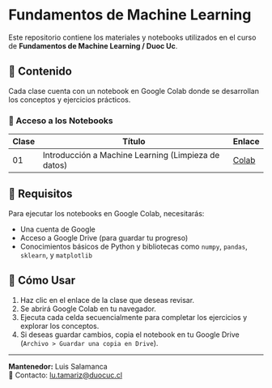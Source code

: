 # Fundamentos de Machine Learning

Este repositorio contiene los materiales y notebooks utilizados en el curso de **Fundamentos de Machine Learning / Duoc Uc**.

## 📌 Contenido

Cada clase cuenta con un notebook en Google Colab donde se desarrollan los conceptos y ejercicios prácticos.

### 🔗 Acceso a los Notebooks

| Clase | Título | Enlace |
|-------|--------|--------|
| 01    | Introducción a Machine Learning (Limpieza de datos) | [Colab](https://drive.google.com/drive/folders/1RV4YBXwdyrY8PJZdlYH8_GcP2sHo6hA1?usp=share_link) |

## 📖 Requisitos

Para ejecutar los notebooks en Google Colab, necesitarás:
- Una cuenta de Google
- Acceso a Google Drive (para guardar tu progreso)
- Conocimientos básicos de Python y bibliotecas como `numpy`, `pandas`, `sklearn`, y `matplotlib`

## 🚀 Cómo Usar
1. Haz clic en el enlace de la clase que deseas revisar.
2. Se abrirá Google Colab en tu navegador.
3. Ejecuta cada celda secuencialmente para completar los ejercicios y explorar los conceptos.
4. Si deseas guardar cambios, copia el notebook en tu Google Drive (`Archivo > Guardar una copia en Drive`).

---

**Mantenedor:** Luis Salamanca  
📧 Contacto: lu.tamariz@duocuc.cl


